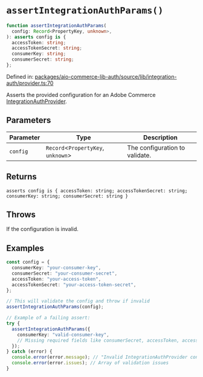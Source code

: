 # `assertIntegrationAuthParams()`

```ts
function assertIntegrationAuthParams(
  config: Record<PropertyKey, unknown>,
): asserts config is {
  accessToken: string;
  accessTokenSecret: string;
  consumerKey: string;
  consumerSecret: string;
};
```

Defined in: [packages/aio-commerce-lib-auth/source/lib/integration-auth/provider.ts:70](https://github.com/adobe/aio-commerce-sdk/blob/7b593b329256b2a01f618a3bfec89516edd0e844/packages/aio-commerce-lib-auth/source/lib/integration-auth/provider.ts#L70)

Asserts the provided configuration for an Adobe Commerce [IntegrationAuthProvider](../interfaces/IntegrationAuthProvider.md).

## Parameters

| Parameter | Type                                 | Description                    |
| --------- | ------------------------------------ | ------------------------------ |
| `config`  | `Record`\<`PropertyKey`, `unknown`\> | The configuration to validate. |

## Returns

`asserts config is { accessToken: string; accessTokenSecret: string; consumerKey: string; consumerSecret: string }`

## Throws

If the configuration is invalid.

## Examples

```typescript
const config = {
  consumerKey: "your-consumer-key",
  consumerSecret: "your-consumer-secret",
  accessToken: "your-access-token",
  accessTokenSecret: "your-access-token-secret",
};

// This will validate the config and throw if invalid
assertIntegrationAuthParams(config);
```

```typescript
// Example of a failing assert:
try {
  assertIntegrationAuthParams({
    consumerKey: "valid-consumer-key",
    // Missing required fields like consumerSecret, accessToken, accessTokenSecret
  });
} catch (error) {
  console.error(error.message); // "Invalid IntegrationAuthProvider configuration"
  console.error(error.issues); // Array of validation issues
}
```
